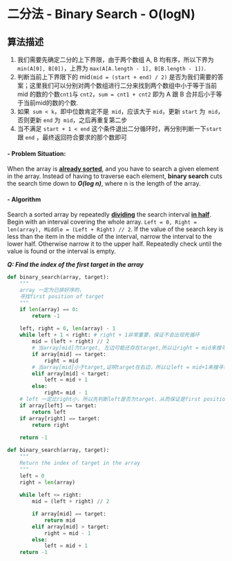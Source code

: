 # 二分法 - Binary Search - O(logN)

## 算法描述

1. 我们需要先确定二分的上下界限，由于两个数组 A, B 均有序，所以下界为 `min(A[0], B[0])`，上界为 `max(A[A.length - 1], B[B.length - 1])`.
2. 判断当前上下界限下的 mid`(mid = (start + end) / 2)` 是否为我们需要的答案；这里我们可以分别对两个数组进行二分来找到两个数组中小于等于当前 mid 的数的个数`cnt1`与 `cnt2`，`sum = cnt1 + cnt2` 即为 A 跟 B 合并后小于等于当前mid的数的个数.
3. 如果` sum < k`，即中位数肯定不是` mid`，应该大于 `mid`，更新 `start` 为` mid`，否则更新 `end` 为` mid`，之后再重复第二步
4. 当不满足 `start + 1 < end` 这个条件退出二分循环时，再分别判断一下`start`跟 `end` ，最终返回符合要求的那个数即可



#### - Problem Situation:

When the array is **<u>already sorted</u>**, and you have to search a given element in the array. Instead of having to traverse each element, **binary search** cuts the search time down to ***O(log n)***, where n is the length of the array.

#### - Algorithm

Search a sorted array by repeatedly **<u>dividing</u>** the search interval **<u>in half</u>**. Begin with an interval covering the whole array. `Left = 0, Right = len(array), Middle = (Left + Right) // 2`. If the value of the search key is less than the item in the middle of the interval, narrow the interval to the lower half. Otherwise narrow it to the upper half. Repeatedly check until the value is found or the interval is empty.



***Q: Find the index of the first target in the array***

```python
def binary_search(array, target):
    """
    array 一定为已排好序的，
    寻找first position of target
    """
    if len(array) == 0:
        return -1
    
    left, right = 0, len(array) - 1
    while left + 1 < right: # right + 1非常重要，保证不会出现死循环
        mid = (left + right) // 2
        # 当array[mid]为target, 左边可能还存在target,所以让right = mid来搜寻左边部分。
        if array[mid] == target:
            right = mid
        # 当array[mid]小于target,证明target在右边，所以让left = mid+1来搜寻右边部分
        elif array[mid] < target:
            left = mid + 1
        else:
        	right= mid - 1
    # left 一定比right小，所以先判断left是否为target，从而保证是first position
    if array[left] == target:
        return left
   	if array[right] == target:
        return right
   
	return -1
```



```python
def binary_search(array, target):
	"""
	Return the index of target in the array
	"""
	left = 0
	right = len(array)
	
	while left <= right:
		mid = (left + right) // 2

		if array[mid] == target:
			return mid
		elif array[mid] > target:
			right = mid - 1
		else:
			left = mid + 1
	return -1
```



